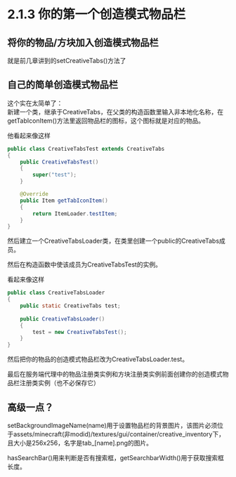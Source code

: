 # 2.1.3 你的第一个创造模式物品栏

## 将你的物品/方块加入创造模式物品栏

就是前几章讲到的setCreativeTabs()方法了  

## 自己的简单创造模式物品栏

这个实在太简单了：  
新建一个类，继承于CreativeTabs，在父类的构造函数里输入非本地化名称，在getTabIconItem()方法里返回物品栏的图标，这个图标就是对应的物品。  

他看起来像这样  
```java
public class CreativeTabsTest extends CreativeTabs
{
    public CreativeTabsTest()
    {
        super("test");
    }

    @Override
    public Item getTabIconItem()
    {
        return ItemLoader.testItem;
    }
}
```

然后建立一个CreativeTabsLoader类，在类里创建一个public的CreativeTabs成员。

然后在构造函数中使该成员为CreativeTabsTest的实例。

看起来像这样

```java
public class CreativeTabsLoader
{
    public static CreativeTabs test;
    
    public CreativeTabsLoader()
    {
        test = new CreativeTabsTest();
    }
}
```

然后把你的物品的创造模式物品栏改为CreativeTabsLoader.test。

最后在服务端代理中的物品注册类实例和方块注册类实例前面创建你的创造模式物品栏注册类实例（也不必保存它）

## 高级一点？

setBackgroundImageName(name)用于设置物品栏的背景图片，该图片必须位于assets/minecraft(非modid)/textures/gui/container/creative_inventory下，且大小是256x256，名字是tab_[name].png的图片。

hasSearchBar()用来判断是否有搜索框，getSearchbarWidth()用于获取搜索框长度。

